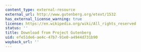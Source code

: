 ```yaml
---
content_type: external-resource
external_url: http://www.gutenberg.org/etext/1532
has_external_license_warning: true
license: https://en.wikipedia.org/wiki/All_rights_reserved
status: ''
title: Download from Project Gutenberg
uid: efe51de6-ae4c-47b7-91e0-a4944d731b90
wayback_url: ''
---
```

